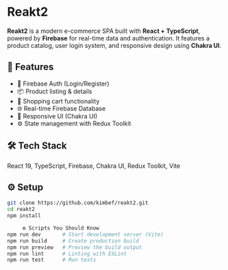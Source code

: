 # Reakt2

**Reakt2** is a modern e-commerce SPA built with **React + TypeScript**, powered by **Firebase** for real-time data and authentication. It features a product catalog, user login system, and responsive design using **Chakra UI**.

## 🚀 Features

- 🔐 Firebase Auth (Login/Register)
- 📦 Product listing & details
- 🛒 Shopping cart functionality
- 🌐 Real-time Firebase Database
- 📱 Responsive UI (Chakra UI)
- ⚙️ State management with Redux Toolkit

## 🛠️ Tech Stack

React 19, TypeScript, Firebase, Chakra UI, Redux Toolkit, Vite

## ⚙️ Setup

```bash
git clone https://github.com/kimbef/reakt2.git
cd reakt2
npm install

     ⚙️ Scripts You Should Know
npm run dev       # Start development server (Vite)
npm run build     # Create production build
npm run preview   # Preview the build output
npm run lint      # Linting with ESLint
npm run test      # Run tests
